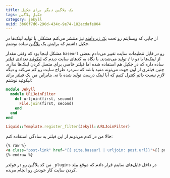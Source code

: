 ```yaml
---
title: یک پلاگین دیگر برای جکیل
tags: جکیل پلاگین
category: jekyll
uuid: 3b60f7d6-290d-434c-9e74-182acdafe804
---
```


از جایی که وبسایتم رو تحت [یک زیردامنه](https://mehdix.org/fa) نیز منتشر می‌کنم مشکلی با تولید لینک‌ها در جکیل داشتم که برایش یک [پلاگین](https://github.com/mehdisadeghi/mehdix.ir/blob/master/_plugins/urljoin.rb) ساده نوشتم.

مشکل اینجا بود که وقتی مقدار `baseurl` رو در فایل تنظیمات سایت تغییر می‌دادم بعضی از لینک‌ها با دو تا `/` تولید می‌شدند. با نگاه به کدهای سایت دیدم که ‏[لیکوئید](https://github.com/Shopify/liquid/wiki/Liquid-for-Designers#standard-filters) تعدادی فیلتر ساده داره که در جکیل هم استفاده شده اما فیلتر خاصی برای متصل کردن لینک‌ها نداره. چنین فیلتری از اون جهت می‌تونه مفید باشه که سردرد طراح سایت رو کم می‌کنه و دیگه لازم نیست دائم کنترل کنیم که آیا لینک درست تولید شده یا نه. بنابراین من یک فیلتر برای لیکوئید نوشتم:

~~~ ruby
module Jekyll
  module URLJoinFilter
    def urljoin(first, second)
      File.join(first, second)
    end
  end
end

Liquid::Template.register_filter(Jekyll::URLJoinFilter)
~~~

حالا من در کدم می‌تونم از این فیلتر به سادگی استفاده کنم:

~~~ html
{% raw %}
<a class="post-link" href="{{ site.baseurl | urljoin: post.url}}">{{ post.title }}</a>
{% endraw %}
~~~

من کد پلاگین رو در فولدر `_plugins` در داخل فایل‌های سایتم قرار دادم که موقع بیلد کردن سایت کار خودش رو انجام می‌ده.
